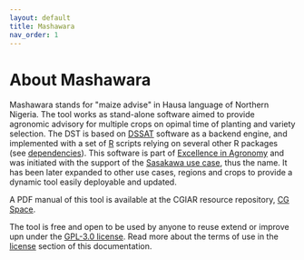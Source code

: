 ```yaml
---
layout: default
title: Mashawara
nav_order: 1
---
```


# About Mashawara

Mashawara stands for "maize advise" in Hausa language of Northern Nigeria. The tool works as stand-alone software aimed to provide
agronomic advisory for multiple crops on opimal time of planting and variety selection. The DST is based on [DSSAT](https://dssat.net/)
software as a backend engine, and implemented with a set of [R](https://www.r-project.org/) scripts relying on several other R packages
(see [dependencies](installation.html#3-requirements)). This software is part of [Excellence in Agronomy](https://eia.cgiar.org/) and was initiated
with the support of the [Sasakawa use case](), thus the name. It has been later expanded to other use cases, regions and crops to 
provide a dynamic tool easily deployable and updated.

A PDF manual of this tool is available at the CGIAR resource repository, [CG Space](https://cgspace.cgiar.org/bitstreams/49aadf06-8507-466d-85e7-f28eeb725c78/download). 

The tool is free and open to be used by anyone to reuse extend or improve upn under the [GPL-3.0 license]([https://creativecommons.org/licenses/by/2.0/deed.en](https://www.gnu.org/licenses/gpl-3.0.en.html)). Read more about the terms of use in the [license](license.html) section of this documentation.
